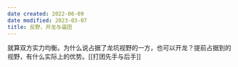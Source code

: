 ```yaml
---
date created: 2022-06-09
date modified: 2023-03-07
title: 反野、开龙与逼团
---
```


就算双方实力均衡。为什么说占据了龙坑视野的一方，也可以开龙？提前占据到的视野，有什么实际上的优势。[[打团先手与后手]]
